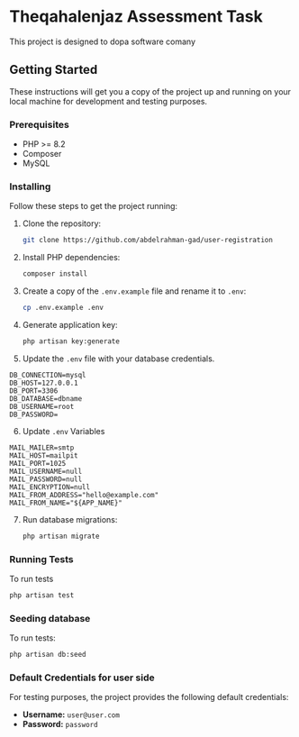 #  Theqahalenjaz Assessment Task

This project is designed to dopa software comany

## Getting Started

These instructions will get you a copy of the project up and running on your local machine for development and testing purposes.

### Prerequisites

- PHP >= 8.2
- Composer
- MySQL

### Installing

Follow these steps to get the project running:

1. Clone the repository:

    ```bash
    git clone https://github.com/abdelrahman-gad/user-registration
    ```

2. Install PHP dependencies:

    ```bash
    composer install
    ```

3. Create a copy of the `.env.example` file and rename it to `.env`:

    ```bash
    cp .env.example .env
    ```

4. Generate application key:

    ```bash
    php artisan key:generate
    ```

5. Update the `.env` file with your database credentials.

```
DB_CONNECTION=mysql
DB_HOST=127.0.0.1
DB_PORT=3306
DB_DATABASE=dbname
DB_USERNAME=root
DB_PASSWORD=
```


6. Update `.env` Variables

```
MAIL_MAILER=smtp
MAIL_HOST=mailpit
MAIL_PORT=1025
MAIL_USERNAME=null
MAIL_PASSWORD=null
MAIL_ENCRYPTION=null
MAIL_FROM_ADDRESS="hello@example.com"
MAIL_FROM_NAME="${APP_NAME}"
```

7. Run database migrations:

    ```bash
    php artisan migrate
    ```

### Running Tests

To run tests

```bash
php artisan test 
```

### Seeding database

To run tests:

```bash
php artisan db:seed
```

### Default Credentials for user side

For testing purposes, the project provides the following default credentials:

- **Username:** `user@user.com`
- **Password:** `password`















